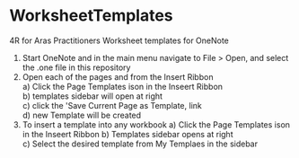 # WorksheetTemplates
4R for Aras Practitioners Worksheet templates for OneNote

1. Start OneNote and in the main menu navigate to File > Open, and select the .one file in this repository
2. Open each of the pages and from the Insert Ribbon<br/>
  a) Click the Page Templates ison in the Inseert Ribbon<br/>
  b) templates sidebar will open at right<br/>
  c) click the 'Save Current Page as Template, link<br/>
  d) new Template will be created<br/>
3. To insert a template into any workbook
  a) Click the Page Templates ison in the Inseert Ribbon
  b) Templates sidebar opens at right<br/>
  c) Select the desired template from My Templaes in the sidebar<br/>
  
